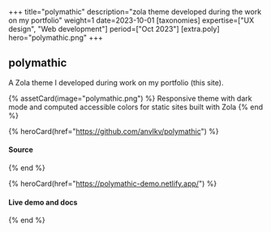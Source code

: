 +++
title="polymathic"
description="zola theme developed during the work on my portfolio"
weight=1
date=2023-10-01
[taxonomies]
expertise=["UX design", "Web development"]
period=["Oct 2023"]
[extra.poly]
hero="polymathic.png"
+++

## polymathic

A Zola theme I developed during work on my portfolio (this site).

{% assetCard(image="polymathic.png") %}
  Responsive theme with dark mode and computed accessible colors for static sites built with Zola
{% end %}

{% heroCard(href="https://github.com/anvlkv/polymathic") %}
  #### Source
{% end %}

{% heroCard(href="https://polymathic-demo.netlify.app/") %}
  #### Live demo and docs
{% end %}
